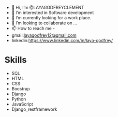 - 👋 Hi, I’m @LAYAGODFREYCLEMENT
- 👀 I’m interested in Software development
- 🌱 I’m currently  looking for a work place.
- 💞️ I’m looking to collaborate on ...
- 📫 How to reach me -
-    gmail:layagodfrey12@gmail.com
-    linkedin:https://www.linkedin.com/in/laya-godfrey/

# Skills
- SQL
- HTML
- CSS
- Boostrap
- Django
- Python
- JavaScript
- Django_restframework



<!---
LAYAGODFREYCLEMENT/LAYAGODFREYCLEMENT is a ✨ special ✨ repository because its `README.md` (this file) appears on your GitHub profile.
You can click the Preview link to take a look at your changes.
--->
